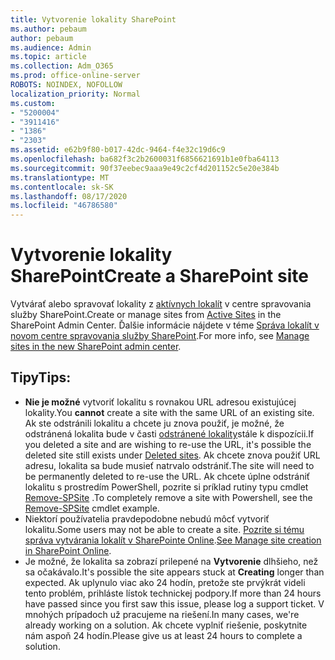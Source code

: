 ```yaml
---
title: Vytvorenie lokality SharePoint
ms.author: pebaum
author: pebaum
ms.audience: Admin
ms.topic: article
ms.collection: Adm_O365
ms.prod: office-online-server
ROBOTS: NOINDEX, NOFOLLOW
localization_priority: Normal
ms.custom:
- "5200004"
- "3911416"
- "1386"
- "2303"
ms.assetid: e62b9f80-b017-42dc-9464-f4e32c19d6c9
ms.openlocfilehash: ba682f3c2b2600031f6856621691b1e0fba64113
ms.sourcegitcommit: 90f37eebec9aaa9e49c2cf4d201152c5e20e384b
ms.translationtype: MT
ms.contentlocale: sk-SK
ms.lasthandoff: 08/17/2020
ms.locfileid: "46786580"
---
```

# <a name="create-a-sharepoint-site"></a><span data-ttu-id="1d8f8-102">Vytvorenie lokality SharePoint</span><span class="sxs-lookup"><span data-stu-id="1d8f8-102">Create a SharePoint site</span></span>

<span data-ttu-id="1d8f8-103">Vytvárať alebo spravovať lokality z [aktívnych lokalít](https://admin.microsoft.com/sharepoint?page=sitemanagement&modern=true) v centre spravovania služby SharePoint.</span><span class="sxs-lookup"><span data-stu-id="1d8f8-103">Create or manage sites from [Active Sites](https://admin.microsoft.com/sharepoint?page=sitemanagement&modern=true) in the SharePoint Admin Center.</span></span> <span data-ttu-id="1d8f8-104">Ďalšie informácie nájdete v téme [Správa lokalít v novom centre spravovania služby SharePoint](https://docs.microsoft.com/sharepoint/manage-site-creation).</span><span class="sxs-lookup"><span data-stu-id="1d8f8-104">For more info, see [Manage sites in the new SharePoint admin center](https://docs.microsoft.com/sharepoint/manage-site-creation).</span></span> 

## <a name="tips"></a><span data-ttu-id="1d8f8-105">Tipy</span><span class="sxs-lookup"><span data-stu-id="1d8f8-105">Tips:</span></span>

- <span data-ttu-id="1d8f8-106">**Nie je možné** vytvoriť lokalitu s rovnakou URL adresou existujúcej lokality.</span><span class="sxs-lookup"><span data-stu-id="1d8f8-106">You **cannot** create a site with the same URL of an existing site.</span></span> <span data-ttu-id="1d8f8-107">Ak ste odstránili lokalitu a chcete ju znova použiť, je možné, že odstránená lokalita bude v časti [odstránené lokality](https://admin.microsoft.com/sharepoint?page=recyclebin&modern=true)stále k dispozícii.</span><span class="sxs-lookup"><span data-stu-id="1d8f8-107">If you deleted a site and are wishing to re-use the URL, it's possible the deleted site still exists under [Deleted sites](https://admin.microsoft.com/sharepoint?page=recyclebin&modern=true).</span></span> <span data-ttu-id="1d8f8-108">Ak chcete znova použiť URL adresu, lokalita sa bude musieť natrvalo odstrániť.</span><span class="sxs-lookup"><span data-stu-id="1d8f8-108">The site will need to be permanently deleted to re-use the URL.</span></span> <span data-ttu-id="1d8f8-109">Ak chcete úplne odstrániť lokalitu s prostredím PowerShell, pozrite si príklad rutiny typu cmdlet [Remove-SPSite](https://docs.microsoft.com/sharepoint/manage-sites-in-new-admin-center#delete-a-site) .</span><span class="sxs-lookup"><span data-stu-id="1d8f8-109">To completely remove a site with Powershell, see the [Remove-SPSite](https://docs.microsoft.com/sharepoint/manage-sites-in-new-admin-center#delete-a-site) cmdlet example.</span></span>
- <span data-ttu-id="1d8f8-110">Niektorí používatelia pravdepodobne nebudú môcť vytvoriť lokalitu.</span><span class="sxs-lookup"><span data-stu-id="1d8f8-110">Some users may not be able to create a site.</span></span> <span data-ttu-id="1d8f8-111">[Pozrite si tému správa vytvárania lokalít v SharePointe Online](https://docs.microsoft.com/sharepoint/manage-site-creation).</span><span class="sxs-lookup"><span data-stu-id="1d8f8-111">[See Manage site creation in SharePoint Online](https://docs.microsoft.com/sharepoint/manage-site-creation).</span></span>
- <span data-ttu-id="1d8f8-112">Je možné, že lokalita sa zobrazí prilepené na **Vytvorenie** dlhšieho, než sa očakávalo.</span><span class="sxs-lookup"><span data-stu-id="1d8f8-112">It's possible the site appears stuck at **Creating** longer than expected.</span></span> <span data-ttu-id="1d8f8-113">Ak uplynulo viac ako 24 hodín, pretože ste prvýkrát videli tento problém, prihláste lístok technickej podpory.</span><span class="sxs-lookup"><span data-stu-id="1d8f8-113">If more than 24 hours have passed since you first saw this issue, please log a support ticket.</span></span> <span data-ttu-id="1d8f8-114">V mnohých prípadoch už pracujeme na riešení.</span><span class="sxs-lookup"><span data-stu-id="1d8f8-114">In many cases, we're already working on a solution.</span></span> <span data-ttu-id="1d8f8-115">Ak chcete vyplniť riešenie, poskytnite nám aspoň 24 hodín.</span><span class="sxs-lookup"><span data-stu-id="1d8f8-115">Please give us at least 24 hours to complete a solution.</span></span>
